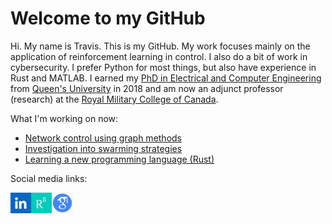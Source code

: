 # Welcome to my GitHub

Hi. My name is Travis. This is my GitHub. My work focuses mainly on the application of reinforcement learning in control. I also do a bit of work in cybersecurity. I prefer Python for most things, but also have experience in Rust and MATLAB. I earned my [PhD in Electrical and Computer Engineering](https://qspace.library.queensu.ca/handle/1974/24245) from [Queen's University](https://www.queensu.ca/) in 2018 and am now an adjunct professor (research) at the [Royal Military College of Canada](https://www.rmc-cmr.ca/en).

What I'm working on now:

- [Network control using graph methods](https://github.com/tjards/pinning_swarming)
- [Investigation into swarming strategies](https://github.com/tjards/swarming_sim)
- [Learning a new programming language (Rust)](https://github.com/tjards/cracking_rust)



Social media links:

<a href="https://www.linkedin.com/in/p-travis-jardine-403b3a148"><img src="https://github.com/tjards/tjards/blob/main/linkedin2.png" align="left" height="33" ></a>
<a href="https://www.researchgate.net/profile/Peter-Jardine"><img src="https://github.com/tjards/tjards/blob/main/RG2.png" align="left" height="33" ></a>
<a href="https://scholar.google.com/citations?hl=en&user=RGlv4ZUAAAAJ&view_op=list_works&sortby=pubdate"><img src="https://github.com/tjards/tjards/blob/main/GS2.png" align="left" height="33"></a>






